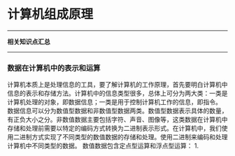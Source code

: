 # 计算机组成原理
***
**相关知识点汇总**
***
### 数据在计算机中的表示和运算
计算机本质上是处理信息的工具，要了解计算机的工作原理，首先要明白计算机中信息的表示和存储方法。计算机中的信息类型很多，总体上可分为两大类：一类是计算机处理的对象，即数据信息；一类是用于控制计算机工作的信息，即指令。
数据信息可以分为数值型数据和非数值型数据两类。数值型数据表示具体的数量，有正负大小之分。非数值数据主要包括字符、声音、图像等，这类数据在计算机中存储和处理前需要以特定的编码方式转换为二进制表示形式。在计算机中，我们使用二进制方式实现了不同类型的数值数据的存储和处理。使用二进制来编码和处理计算机中不同类型的数据。
数值数据包含定点型运算和浮点型运算：
1. 
